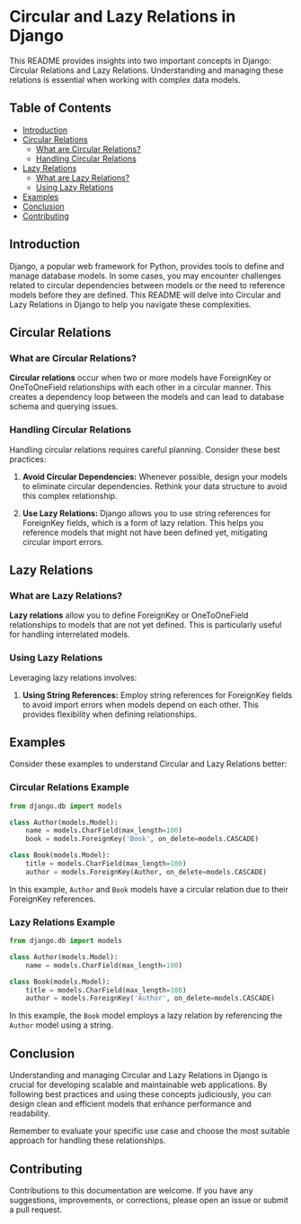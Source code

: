 # Circular and Lazy Relations in Django

This README provides insights into two important concepts in Django: Circular Relations and Lazy Relations. Understanding and managing these relations is essential when working with complex data models.

## Table of Contents

- [Introduction](#introduction)
- [Circular Relations](#circular-relations)
  - [What are Circular Relations?](#what-are-circular-relations)
  - [Handling Circular Relations](#handling-circular-relations)
- [Lazy Relations](#lazy-relations)
  - [What are Lazy Relations?](#what-are-lazy-relations)
  - [Using Lazy Relations](#using-lazy-relations)
- [Examples](#examples)
- [Conclusion](#conclusion)
- [Contributing](#contributing)

## Introduction

Django, a popular web framework for Python, provides tools to define and manage database models. In some cases, you may encounter challenges related to circular dependencies between models or the need to reference models before they are defined. This README will delve into Circular and Lazy Relations in Django to help you navigate these complexities.

## Circular Relations

### What are Circular Relations?

**Circular relations** occur when two or more models have ForeignKey or OneToOneField relationships with each other in a circular manner. This creates a dependency loop between the models and can lead to database schema and querying issues.

### Handling Circular Relations

Handling circular relations requires careful planning. Consider these best practices:

1. **Avoid Circular Dependencies:** Whenever possible, design your models to eliminate circular dependencies. Rethink your data structure to avoid this complex relationship.

2. **Use Lazy Relations:** Django allows you to use string references for ForeignKey fields, which is a form of lazy relation. This helps you reference models that might not have been defined yet, mitigating circular import errors.

## Lazy Relations

### What are Lazy Relations?

**Lazy relations** allow you to define ForeignKey or OneToOneField relationships to models that are not yet defined. This is particularly useful for handling interrelated models.

### Using Lazy Relations

Leveraging lazy relations involves:

1. **Using String References:** Employ string references for ForeignKey fields to avoid import errors when models depend on each other. This provides flexibility when defining relationships.

## Examples

Consider these examples to understand Circular and Lazy Relations better:

### Circular Relations Example

```python
from django.db import models

class Author(models.Model):
    name = models.CharField(max_length=100)
    book = models.ForeignKey('Book', on_delete=models.CASCADE)

class Book(models.Model):
    title = models.CharField(max_length=100)
    author = models.ForeignKey(Author, on_delete=models.CASCADE)
```

In this example, `Author` and `Book` models have a circular relation due to their ForeignKey references.

### Lazy Relations Example

```python
from django.db import models

class Author(models.Model):
    name = models.CharField(max_length=100)

class Book(models.Model):
    title = models.CharField(max_length=100)
    author = models.ForeignKey('Author', on_delete=models.CASCADE)
```

In this example, the `Book` model employs a lazy relation by referencing the `Author` model using a string.

## Conclusion

Understanding and managing Circular and Lazy Relations in Django is crucial for developing scalable and maintainable web applications. By following best practices and using these concepts judiciously, you can design clean and efficient models that enhance performance and readability.

Remember to evaluate your specific use case and choose the most suitable approach for handling these relationships.

## Contributing

Contributions to this documentation are welcome. If you have any suggestions, improvements, or corrections, please open an issue or submit a pull request.

```
